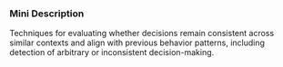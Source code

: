 ### Mini Description

Techniques for evaluating whether decisions remain consistent across similar contexts and align with previous behavior patterns, including detection of arbitrary or inconsistent decision-making.
